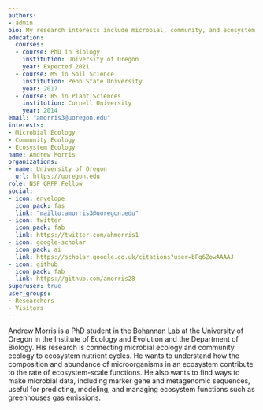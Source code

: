 ```yaml
---
authors:
- admin
bio: My research interests include microbial, community, and ecosystem ecology.
education:
  courses:
  - course: PhD in Biology
    institution: University of Oregon
    year: Expected 2021
  - course: MS in Soil Science
    institution: Penn State University
    year: 2017
  - course: BS in Plant Sciences
    institution: Cornell University
    year: 2014
email: "amorris3@uoregon.edu"
interests:
- Microbial Ecology
- Community Ecology
- Ecosystem Ecology
name: Andrew Morris
organizations:
- name: University of Oregon
  url: https://uoregon.edu
role: NSF GRFP Fellow
social:
- icon: envelope
  icon_pack: fas
  link: "mailto:amorris3@uoregon.edu"
- icon: twitter
  icon_pack: fab
  link: https://twitter.com/ahmorris1
- icon: google-scholar
  icon_pack: ai
  link: https://scholar.google.co.uk/citations?user=bFq6ZowAAAAJ
- icon: github
  icon_pack: fab
  link: https://github.com/amorris28
superuser: true
user_groups:
- Researchers
- Visitors
---
```


Andrew Morris is a PhD student in the [Bohannan Lab](https://bohannanlab.org) at the University of Oregon in the Institute of Ecology and Evolution and the Department of Biology. His research is connecting microbial ecology and community ecology to ecosystem nutrient cycles. He wants to understand how the composition and abundance of microorganisms in an ecosystem contribute to the rate of ecosystem-scale functions. He also wants to find ways to make microbial data, including marker gene and metagenomic sequences, useful for predicting, modeling, and managing ecosystem functions such as greenhouses gas emissions.
